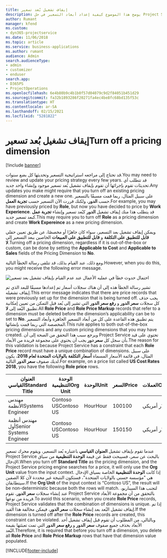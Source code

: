 ```yaml
---
title: إيقاف تشغيل بُعد تسعير
description: يوضح هذا الموضوع كيفية إعداد أبعاد التسعير في حل Project Service.
author: Rumant
manager: kfend
ms.custom:
- dyn365-projectservice
ms.date: 11/06/2018
ms.topic: article
ms.service: business-applications
ms.author: rumant
audience: Admin
search.audienceType:
- admin
- customizer
- enduser
search.app:
- D365PS
- ProjectOperations
ms.openlocfilehash: 6e4b80b9c4b1b0f57d04079c9d2f84051b451d29
ms.sourcegitcommit: fa32b1893286f20271fa4ec4be8fc68bd135f53c
ms.translationtype: HT
ms.contentlocale: ar-SA
ms.lasthandoff: 02/15/2021
ms.locfileid: "5281822"
---
```

# <a name="turn-off-a-pricing-dimension"></a><span data-ttu-id="a86cd-103">إيقاف تشغيل بُعد تسعير</span><span class="sxs-lookup"><span data-stu-id="a86cd-103">Turn off a pricing dimension</span></span>

[!include [banner](../includes/psa-now-project-operations.md)]

<span data-ttu-id="a86cd-104">قد تحتاج إلى مراجعه استراتيجية التسعير وتحديثها كل بضع سنوات.</span><span class="sxs-lookup"><span data-stu-id="a86cd-104">You may need to review and update your pricing strategy every few years.</span></span> <span data-ttu-id="a86cd-105">قد تتطلب أي تحديثات تقوم بإجرائها أن تقوم بإيقاف تشغيل بُعد تسعير موجود وإنشاء واحد جديد.</span><span class="sxs-lookup"><span data-stu-id="a86cd-105">Any updates you make might require that you turn off an existing pricing dimension and create a new one.</span></span> <span data-ttu-id="a86cd-106">على سبيل المثال، ربما قمت مسبقًا بالتسعير حسب **الدور**، ولكنك قررت الآن التسعير حسب **تجربة العمل**.</span><span class="sxs-lookup"><span data-stu-id="a86cd-106">For example, you may have previously priced by **Role**, but now you have decided to price by **Work Experience**.</span></span> <span data-ttu-id="a86cd-107">قد يتطلب هذا منك إيقاف تشغيل **الدور** كبُعد تسعير وإنشاء **تجربة عمل** كبعد تسعير جديد.</span><span class="sxs-lookup"><span data-stu-id="a86cd-107">This may require you to turn off **Role** as a pricing dimension and create **Work Expereince** as a new pricing dimension.</span></span> 

<span data-ttu-id="a86cd-108">ويمكن إيقاف تشغيل بعد التسعير، سواء كان جاهزًا أو مخصصًا، عن طريق تعيين حقلي **قابل للتطبيق على التكلفة** و **قابل للتطبيق على المبيعات** الخاصين ببعد التسعير إلى **لا**.</span><span class="sxs-lookup"><span data-stu-id="a86cd-108">Turning off a pricing dimension, regardless if it is out-of-the-box or custom, can be done by setting the **Applicable to Cost** and **Applicable to Sales** fields of the Pricing Dimension to **No**.</span></span>

<span data-ttu-id="a86cd-109">ومع ذلك، عند القيام بذلك، قد تتلقى رسالة الخطأ التالية.</span><span class="sxs-lookup"><span data-stu-id="a86cd-109">However, when you do this, you might receive the following error message.</span></span>

![احتمال حدوث خطأ في عمليه الأعمال عند عدم القيام بإيقاف تشغيل بعد تسعير](media/Business-Process-Error.png)


<span data-ttu-id="a86cd-111">تشير رسالة الخطأ هذه إلى أن هناك سجلات أسعار تم إعدادها مسبقًا للبعد الذي تم إيقاف تشغيله.</span><span class="sxs-lookup"><span data-stu-id="a86cd-111">This error message indicates that there are price records that were previously set up for the dimension that is being turned off.</span></span> <span data-ttu-id="a86cd-112">يجب حذف كل سجلات **سعر الدور** و **رفع سعر الدور** التي تشير إلى بُعد قبل التمكن من تعيين إمكانية تطبيق البُعد إلى **لا**.</span><span class="sxs-lookup"><span data-stu-id="a86cd-112">All **Role Price** and **Role Price Markup** records that refer to a dimension must be deleted before the dimension’s applicability can be to set to **No**.</span></span> <span data-ttu-id="a86cd-113">يتم تطبيق هذه القاعدة على كل من أبعاد التسعير الجاهزة وأبعاد التسعير المخصصة التي ربما قمت بإنشائها.</span><span class="sxs-lookup"><span data-stu-id="a86cd-113">This rule applies to both out-of-the-box pricing dimensions and any custom pricing dimensions that you may have created.</span></span> <span data-ttu-id="a86cd-114">ويرجع سبب هذا التحقق من الصحة إلى أن Project Service تحتوي على قيد بأن سجل كل **سعر دور** يجب أن يحتوي على مجموعة فريدة من الأبعاد.</span><span class="sxs-lookup"><span data-stu-id="a86cd-114">The reason for this validation is because Project Service has a constraint that each **Role Price** record must have a unique combination of dimensions.</span></span> <span data-ttu-id="a86cd-115">على سبيل المثال، في قائمة الأسعار المسماة **أسعار التكلفة بالولايات المتحدة لعام 2018**، يكون لديك صفوف **سعر الدور** التالية.</span><span class="sxs-lookup"><span data-stu-id="a86cd-115">For example, on a price list called **US Cost Rates 2018**, you have the following **Role price** rows.</span></span> 

| <span data-ttu-id="a86cd-116">العنوان القياسي</span><span class="sxs-lookup"><span data-stu-id="a86cd-116">Standard Title</span></span>         | <span data-ttu-id="a86cd-117">الوحدة التنظيمية</span><span class="sxs-lookup"><span data-stu-id="a86cd-117">Org Unit</span></span>    |<span data-ttu-id="a86cd-118">الوحدة</span><span class="sxs-lookup"><span data-stu-id="a86cd-118">Unit</span></span>   |<span data-ttu-id="a86cd-119">السعر</span><span class="sxs-lookup"><span data-stu-id="a86cd-119">Price</span></span>  |<span data-ttu-id="a86cd-120">العملات</span><span class="sxs-lookup"><span data-stu-id="a86cd-120">Currency</span></span>  |
| -----------------------|-------------|-------|-------|----------|
| <span data-ttu-id="a86cd-121">مهندس الأنظمة</span><span class="sxs-lookup"><span data-stu-id="a86cd-121">Systems Engineer</span></span>|<span data-ttu-id="a86cd-122">Contoso US</span><span class="sxs-lookup"><span data-stu-id="a86cd-122">Contoso US</span></span>|<span data-ttu-id="a86cd-123">Hour‬</span><span class="sxs-lookup"><span data-stu-id="a86cd-123">Hour</span></span>| <span data-ttu-id="a86cd-124">100</span><span class="sxs-lookup"><span data-stu-id="a86cd-124">100</span></span>|<span data-ttu-id="a86cd-125">دولار أمريكي</span><span class="sxs-lookup"><span data-stu-id="a86cd-125">USD</span></span>|
| <span data-ttu-id="a86cd-126">مهندس أنظمة أول</span><span class="sxs-lookup"><span data-stu-id="a86cd-126">Senior Systems Engineer</span></span>|<span data-ttu-id="a86cd-127">Contoso US</span><span class="sxs-lookup"><span data-stu-id="a86cd-127">Contoso US</span></span>|<span data-ttu-id="a86cd-128">Hour‬</span><span class="sxs-lookup"><span data-stu-id="a86cd-128">Hour</span></span>| <span data-ttu-id="a86cd-129">150</span><span class="sxs-lookup"><span data-stu-id="a86cd-129">150</span></span>| <span data-ttu-id="a86cd-130">دولار أمريكي</span><span class="sxs-lookup"><span data-stu-id="a86cd-130">USD</span></span>|


<span data-ttu-id="a86cd-131">عندما تقوم بإيقاف تشغيل **العنوان القياسي** باعتباره بُعد التسعير، ويقوم محرك تسعير Project Service بالبحث عن سعر، فسيبحث فقط عن قيمة **الوحدة التنظيمية** من سياق الإدخال.</span><span class="sxs-lookup"><span data-stu-id="a86cd-131">When you turn off **Standard Title** as the pricing dimension, and the Project Service pricing engine searches for a price, it will only use the **Org Unit** value from the input context.</span></span> <span data-ttu-id="a86cd-132">إذا كانت **الوحدة التنظيمية** الخاصة بسياق الإدخال هي "مؤسسة حسني بالولايات المتحدة"، فستكون النتيجة غير محددة لأن كلا الصفين سيتطابقان.</span><span class="sxs-lookup"><span data-stu-id="a86cd-132">If the **Org Unit** of the input context is “Contoso US”, the result will be non-deterministic because both the rows will match.</span></span> <span data-ttu-id="a86cd-133">لتجنب هذا السيناريو، عند إنشاء سجلات **سعر الدور**، تقوم Project Service بالتحقق من أن مجموعة الأبعاد فريدة من نوعها.</span><span class="sxs-lookup"><span data-stu-id="a86cd-133">To avoid this scenario, when you create **Role Price** records, Project Service validates that the combination of dimensions is unique.</span></span> <span data-ttu-id="a86cd-134">إذا تم إيقاف تشغيل البُعد بعد إنشاء سجلات **سعر الدور**، فيمكن مخالفة هذا القيد.</span><span class="sxs-lookup"><span data-stu-id="a86cd-134">If the dimension is turned off after the **Role Price** records are created, this constraint can be violated.</span></span> <span data-ttu-id="a86cd-135">وبالتالي، من المطلوب أن تقوم قبل إيقاف تشغيل أحد الأبعاد بحذف جميع صفوف **سعر الدور** و **رفع سعر الدور** التي تمت تعبئتها بقيمة البُعد.</span><span class="sxs-lookup"><span data-stu-id="a86cd-135">Therefore, it is required that before you turn off a dimension, you delete all **Role Price** and **Role Price Markup** rows that have that dimension value populated.</span></span>



[!INCLUDE[footer-include](../includes/footer-banner.md)]